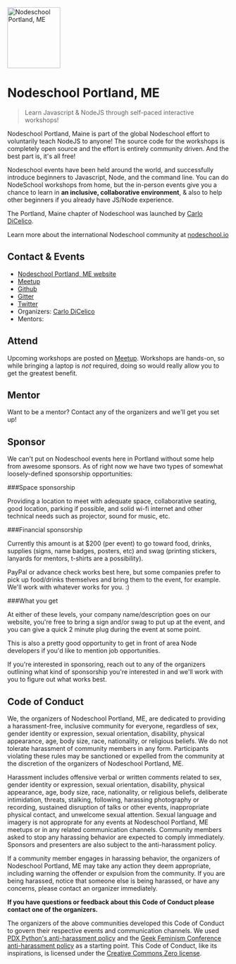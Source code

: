 <img src="https://dl.dropboxusercontent.com/u/60918743/nodeschool_pwm_logo.png" alt="Nodeschool Portland, ME" style="width:120;height:138">

# **Nodeschool Portland, ME**

>Learn Javascript & NodeJS through self-paced interactive workshops!

Nodeschool Portland, Maine is part of the global Nodeschool effort to voluntarily teach NodeJS to anyone! The source code for the workshops is completely open source and the effort is entirely community driven. And the best part is, it's all free!

Nodeschool events have been held around the world, and successfully introduce beginners to Javascript, Node, and the command line. You can do NodeSchool workshops from home, but the in-person events give you a chance to learn in **an inclusive, collaborative environment**, & also to help other beginners if you already have JS/Node experience.

The Portland, Maine chapter of Nodeschool was launched by [Carlo DiCelico](https://github.com/carlodicelico).

Learn more about the international Nodeschool community at [nodeschool.io](nodeschool.io)

## Contact & Events
* [Nodeschool Portland, ME website](http://nodeschool.io/portland-me)
* [Meetup](http://www.meetup.com/Portland-Maine-Nodeschool)
* [Github](https://github.com/nodeschool/portland-me)
* [Gitter](https://gitter.im/nodeschool/portland-me)
* [Twitter](https://twitter.com/NodeschoolPWM)
* Organizers: [Carlo DiCelico](https://github.com/carlodicelico)
* Mentors:

## Attend

Upcoming workshops are posted on [Meetup](http://www.meetup.com/Portland-Maine-Nodeschool). Workshops are hands-on, so while bringing a laptop is *not* required, doing so would really allow you to get the greatest benefit.

## Mentor

Want to be a mentor? Contact any of the organizers and we'll get you set up!

## Sponsor

We can't put on Nodeschool events here in Portland without some help from awesome sponsors. As of right now we have two types of somewhat loosely-defined sponsorship opportunities:

###Space sponsorship

Providing a location to meet with adequate space, collaborative seating, good location, parking if possible, and solid wi-fi internet and other technical needs such as projector, sound for music, etc.

###Financial sponsorship

Currently this amount is at $200 (per event) to go toward food, drinks, supplies (signs, name badges, posters, etc) and swag (printing stickers, lanyards for mentors, t-shirts are a possibility).

PayPal or advance check works best here, but some companies prefer to pick up food/drinks themselves and bring them to the event, for example. We'll work with whatever works for you. :)

###What you get

At either of these levels, your company name/description goes on our website, you're free to bring a sign and/or swag to put up at the event, and you can give a quick 2 minute plug during the event at some point.

This is also a pretty good opportunity to get in front of area Node developers if you'd like to mention job opportunities.

If you're interested in sponsoring, reach out to any of the organizers outlining what kind of sponsorship you're interested in and we'll work with you to figure out what works best.

## Code of Conduct

We, the organizers of Nodeschool Portland, ME, are dedicated to providing a
harassment-free, inclusive community for everyone, regardless of sex, gender identity or
expression, sexual orientation, disability, physical appearance, age, body
size, race, nationality, or religious beliefs. We do not tolerate harassment of
community members in any form. Participants violating these rules may be
sanctioned or expelled from the community at the discretion of the organizers
of Nodeschool Portland, ME.

Harassment includes offensive verbal or written comments related to sex, gender
identity or expression, sexual orientation, disability, physical appearance,
age, body size, race, nationality, or religious beliefs, deliberate
intimidation, threats, stalking, following, harassing photography or recording,
sustained disruption of talks or other events, inappropriate physical contact,
and unwelcome sexual attention. Sexual language and imagery is not approprate
for any events at Nodeschool Portland, ME meetups or in any related
communication channels. Community members asked to stop any harassing behavior
are expected to comply immediately. Sponsors and presenters are also subject to
the anti-harassment policy.

If a community member engages in harassing behavior, the organizers of
Nodeschool Portland, ME may take any action they deem appropriate, including
warning the offender or expulsion from the community. If you are being
harassed, notice that someone else is being harassed, or have any concerns,
please contact an organizer immediately.

**If you have questions or feedback about this Code of Conduct please contact
one of the organizers.**

The organizers of the above communities developed this Code of Conduct to
govern their respective events and communication channels. We used [PDX
Python's anti-harassment policy](http://www.meetup.com/pdxpython/pages/Code_of_Conduct/)
and the [Geek Feminism Conference anti-harassment policy](http://geekfeminism.wikia.com/wiki/Conference_anti-harassment/Policy)
as a starting point. This Code of Conduct, like its inspirations, is licensed under
the [Creative Commons Zero license](http://creativecommons.org/publicdomain/zero/1.0/).
